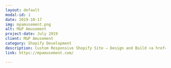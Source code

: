 ```yaml
---
layout: default
modal-id: 1
date: 2019-10-17
img: mpamusement.png
alt: M&P Amusement
project-date: July 2019
client: M&P Amusement
category: Shopify Development
description: Custom Responsive Shopify Site – Design and Build <a href="https://mpamusement.com/" target="_blank">View Site ></a>
link: https://mpamusement.com/

---
```

